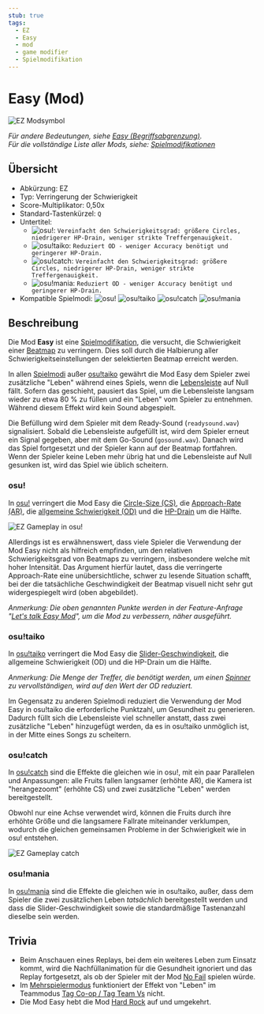 ```yaml
---
stub: true
tags:
  - EZ
  - Easy
  - mod
  - game modifier
  - Spielmodifikation
---
```


# Easy (Mod)

![EZ Modsymbol](/wiki/shared/mods/EZ.png "Easy (EZ) Modsymbol")

*Für andere Bedeutungen, siehe [Easy (Begriffsabgrenzung)](/wiki/Disambiguation/Easy).*\
*Für die vollständige Liste aller Mods, siehe: [Spielmodifikationen](/wiki/Game_modifier)*

## Übersicht

- Abkürzung: EZ
- Typ: Verringerung der Schwierigkeit
- Score-Multiplikator: 0,50x
- Standard-Tastenkürzel: `Q`
- Untertitel:
  - ![][osu!]: `Vereinfacht den Schwierigkeitsgrad: größere Circles, niedrigerer HP-Drain, weniger strikte Treffergenauigkeit.`
  - ![][osu!taiko]: `Reduziert OD - weniger Accuracy benötigt und geringerer HP-Drain.`
  - ![][osu!catch]: `Vereinfacht den Schwierigkeitsgrad: größere Circles, niedrigerer HP-Drain, weniger strikte Treffergenauigkeit.`
  - ![][osu!mania]: `Reduziert OD - weniger Accuracy benötigt und geringerer HP-Drain.`
- Kompatible Spielmodi: ![][osu!] ![][osu!taiko] ![][osu!catch] ![][osu!mania]

## Beschreibung

Die Mod **Easy** ist eine [Spielmodifikation](/wiki/Game_modifier), die versucht, die Schwierigkeit einer [Beatmap](/wiki/Beatmap) zu verringern. Dies soll durch die Halbierung aller Schwierigkeitseinstellungen der selektierten Beatmap erreicht werden.

In allen [Spielmodi](/wiki/Game_mode) außer [osu!taiko](/wiki/Game_mode/osu!taiko) gewährt die Mod Easy dem Spieler zwei zusätzliche "Leben" während eines Spiels, wenn die [Lebensleiste](/wiki/Client/Interface/Health_bar) auf Null fällt. Sofern das geschieht, pausiert das Spiel, um die Lebensleiste langsam wieder zu etwa 80 % zu füllen und ein "Leben" vom Spieler zu entnehmen. Während diesem Effekt wird kein Sound abgespielt.

Die Befüllung wird dem Spieler mit dem Ready-Sound (`readysound.wav`) signalisiert. Sobald die Lebensleiste aufgefüllt ist, wird dem Spieler erneut ein Signal gegeben, aber mit dem Go-Sound (`gosound.wav`). Danach wird das Spiel fortgesetzt und der Spieler kann auf der Beatmap fortfahren. Wenn der Spieler keine Leben mehr übrig hat und die Lebensleiste auf Null gesunken ist, wird das Spiel wie üblich scheitern.

### osu!

In [osu!](/wiki/Game_mode/osu!) verringert die Mod Easy die [Circle-Size (CS)](/wiki/Client/Beatmap_editor/Song_Setup#circle-size), die [Approach-Rate (AR)](/wiki/Beatmapping/Approach_rate), die [allgemeine Schwierigkeit (OD)](/wiki/Client/Beatmap_editor/Song_Setup#overall-difficulty) und die [HP-Drain](/wiki/Client/Beatmap_editor/Song_Setup#hp-drain-rate) um die Hälfte.

![EZ Gameplay in osu!](img/EZ-comparison-osu.jpg "Vergleich in osu! zwischen einem regulären Spiel (links) und einem Spiel, bei dem die Mod Easy aktiviert ist (rechts)")

Allerdings ist es erwähnenswert, dass viele Spieler die Verwendung der Mod Easy nicht als hilfreich empfinden, um den relativen Schwierigkeitsgrad von Beatmaps zu verringern, insbesondere welche mit hoher Intensität. Das Argument hierfür lautet, dass die verringerte Approach-Rate eine unübersichtliche, schwer zu lesende Situation schafft, bei der die tatsächliche Geschwindigkeit der Beatmap visuell nicht sehr gut widergespiegelt wird (oben abgebildet).

*Anmerkung: Die oben genannten Punkte werden in der Feature-Anfrage "[Let's talk Easy Mod](https://osu.ppy.sh/community/forums/topics/56606)", um die Mod zu verbessern, näher ausgeführt.*

### osu!taiko

In [osu!taiko](/wiki/Game_mode/osu!taiko) verringert die Mod Easy die [Slider-Geschwindigkeit](/wiki/Hit_object/Slider_velocity), die allgemeine Schwierigkeit (OD) und die HP-Drain um die Hälfte.

*Anmerkung: Die Menge der Treffer, die benötigt werden, um einen [Spinner](/wiki/Hit_object/Spinner) zu vervollständigen, wird auf den Wert der OD reduziert.*

Im Gegensatz zu anderen Spielmodi reduziert die Verwendung der Mod Easy in osu!taiko die erforderliche Punktzahl, um Gesundheit zu generieren. Dadurch füllt sich die Lebensleiste viel schneller anstatt, dass zwei zusätzliche "Leben" hinzugefügt werden, da es in osu!taiko unmöglich ist, in der Mitte eines Songs zu scheitern.

### osu!catch

In [osu!catch](/wiki/Game_mode/osu!catch) sind die Effekte die gleichen wie in osu!, mit ein paar Parallelen und Anpassungen: alle Fruits fallen langsamer (erhöhte AR), die Kamera ist "herangezoomt" (erhöhte CS) und zwei zusätzliche "Leben" werden bereitgestellt.

Obwohl nur eine Achse verwendet wird, können die Fruits durch ihre erhöhte Größe und die langsamere Fallrate miteinander verklumpen, wodurch die gleichen gemeinsamen Probleme in der Schwierigkeit wie in osu! entstehen.

![EZ Gameplay catch](img/EZ-comparison-catch.jpg "Vergleich in osu!catch zwischen einem regulären Spiel (links) und einem Spiel, bei dem die Mod Easy aktiviert ist (rechts)")

### osu!mania

In [osu!mania](/wiki/Game_mode/osu!mania) sind die Effekte die gleichen wie in osu!taiko, außer, dass dem Spieler die zwei zusätzlichen Leben *tatsächlich* bereitgestellt werden und dass die Slider-Geschwindigkeit sowie die standardmäßige Tastenanzahl dieselbe sein werden.

## Trivia

- Beim Anschauen eines Replays, bei dem ein weiteres Leben zum Einsatz kommt, wird die Nachfüllanimation für die Gesundheit ignoriert und das Replay fortgesetzt, als ob der Spieler mit der Mod [No Fail](/wiki/Game_modifier/No_Fail) spielen würde.
- Im [Mehrspielermodus](/wiki/Client/Interface/Multiplayer) funktioniert der Effekt von "Leben" im Teammodus [Tag Co-op / Tag Team Vs](/wiki/Client/Interface/Multiplayer#tag-co-op-/-tag-team-vs) nicht.
- Die Mod Easy hebt die Mod [Hard Rock](/wiki/Game_modifier/Hard_Rock) auf und umgekehrt.

[osu!]: /wiki/shared/mode/osu.png "osu!"
[osu!taiko]: /wiki/shared/mode/taiko.png "osu!taiko"
[osu!catch]: /wiki/shared/mode/catch.png "osu!catch"
[osu!mania]: /wiki/shared/mode/mania.png "osu!mania"

